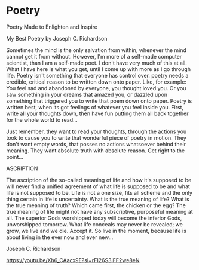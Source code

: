 # Poetry
Poetry Made to Enlighten and Inspire

My Best Poetry by Joseph C. Richardson

Sometimes the mind is the only salvation from within, whenever the mind cannot get it from without. However, I'm more of a self-made computer scientist, than I am a self-made poet. I don't have very much of this at all. What I have here is what you get, until I come up with more as I go through life. Poetry isn't something that everyone has control over. poetry needs a credible, critical reason to be written down onto paper. Like, for example: You feel sad and abandoned by everyone, you thought loved you. Or you saw something in your dreams that amazed you, or dazzled upon something that triggered you to write that poem down onto paper. Poetry is written best, when its got feelings of whatever you feel inside you. First, write all your thoughts down, then have fun putting them all back together for the whole world to read...

Just remember, they want to read your thoughts, through the actions you took to cause you to write that wonderful piece of poetry in motion. They don't want empty words, that posses no actions whatsoever behind their meaning. They want absolute truth with absolute reason. Get right to the point...

ASCRIPTION

The ascription of the so-called meaning of life and how it's supposed to be
will never find a unified agreement of what life is supposed to be and what
life is not supposed to be. Life is not a one size, fits all scheme and the only
thing certain in life is uncertainty. What is the true meaning of life? What is
the true meaning of truth? Which came first, the chicken or the egg? The true
meaning of life might not have any subscriptive, purposeful meaning at all.
The superior Gods worshipped today will become the inferior Gods, unworshipped
tomorrow. What life conceals may never be revealed; we grow, we live and
we die. Accept it. So live in the moment, because life is about living in the
ever now and ever new...

Joseph C. Richardson

https://youtu.be/Xh6_CAacx9E?si=rFI26S3iFF2we8eN
